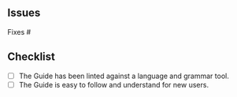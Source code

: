 ## Issues 

<!--- 
Add the following statement necessarily: 

Fixes #ISSUE_NUMBER 
-->

Fixes #

## Checklist 

- [ ] The Guide has been linted against a language and grammar tool.
- [ ] The Guide is easy to follow and understand for new users.